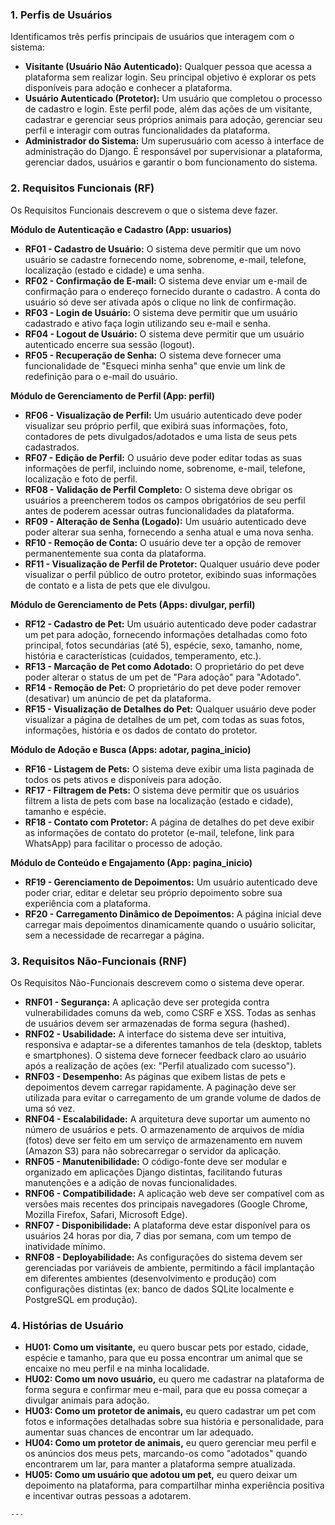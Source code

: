 ### 1. Perfis de Usuários

Identificamos três perfis principais de usuários que interagem com o sistema:

*   **Visitante (Usuário Não Autenticado):** Qualquer pessoa que acessa a plataforma sem realizar login. Seu principal objetivo é explorar os pets disponíveis para adoção e conhecer a plataforma.
*   **Usuário Autenticado (Protetor):** Um usuário que completou o processo de cadastro e login. Este perfil pode, além das ações de um visitante, cadastrar e gerenciar seus próprios animais para adoção, gerenciar seu perfil e interagir com outras funcionalidades da plataforma.
*   **Administrador do Sistema:** Um superusuário com acesso à interface de administração do Django. É responsável por supervisionar a plataforma, gerenciar dados, usuários e garantir o bom funcionamento do sistema.

### 2. Requisitos Funcionais (RF)

Os Requisitos Funcionais descrevem o que o sistema deve fazer.

**Módulo de Autenticação e Cadastro (App: usuarios)**
*   **RF01 - Cadastro de Usuário:** O sistema deve permitir que um novo usuário se cadastre fornecendo nome, sobrenome, e-mail, telefone, localização (estado e cidade) e uma senha.
*   **RF02 - Confirmação de E-mail:** O sistema deve enviar um e-mail de confirmação para o endereço fornecido durante o cadastro. A conta do usuário só deve ser ativada após o clique no link de confirmação.
*   **RF03 - Login de Usuário:** O sistema deve permitir que um usuário cadastrado e ativo faça login utilizando seu e-mail e senha.
*   **RF04 - Logout de Usuário:** O sistema deve permitir que um usuário autenticado encerre sua sessão (logout).
*   **RF05 - Recuperação de Senha:** O sistema deve fornecer uma funcionalidade de "Esqueci minha senha" que envie um link de redefinição para o e-mail do usuário.

**Módulo de Gerenciamento de Perfil (App: perfil)**
*   **RF06 - Visualização de Perfil:** Um usuário autenticado deve poder visualizar seu próprio perfil, que exibirá suas informações, foto, contadores de pets divulgados/adotados e uma lista de seus pets cadastrados.
*   **RF07 - Edição de Perfil:** O usuário deve poder editar todas as suas informações de perfil, incluindo nome, sobrenome, e-mail, telefone, localização e foto de perfil.
*   **RF08 - Validação de Perfil Completo:** O sistema deve obrigar os usuários a preencherem todos os campos obrigatórios de seu perfil antes de poderem acessar outras funcionalidades da plataforma.
*   **RF09 - Alteração de Senha (Logado):** Um usuário autenticado deve poder alterar sua senha, fornecendo a senha atual e uma nova senha.
*   **RF10 - Remoção de Conta:** O usuário deve ter a opção de remover permanentemente sua conta da plataforma.
*   **RF11 - Visualização de Perfil de Protetor:** Qualquer usuário deve poder visualizar o perfil público de outro protetor, exibindo suas informações de contato e a lista de pets que ele divulgou.

**Módulo de Gerenciamento de Pets (Apps: divulgar, perfil)**
*   **RF12 - Cadastro de Pet:** Um usuário autenticado deve poder cadastrar um pet para adoção, fornecendo informações detalhadas como foto principal, fotos secundárias (até 5), espécie, sexo, tamanho, nome, história e características (cuidados, temperamento, etc.).
*   **RF13 - Marcação de Pet como Adotado:** O proprietário do pet deve poder alterar o status de um pet de "Para adoção" para "Adotado".
*   **RF14 - Remoção de Pet:** O proprietário do pet deve poder remover (desativar) um anúncio de pet da plataforma.
*   **RF15 - Visualização de Detalhes do Pet:** Qualquer usuário deve poder visualizar a página de detalhes de um pet, com todas as suas fotos, informações, história e os dados de contato do protetor.

**Módulo de Adoção e Busca (Apps: adotar, pagina_inicio)**
*   **RF16 - Listagem de Pets:** O sistema deve exibir uma lista paginada de todos os pets ativos e disponíveis para adoção.
*   **RF17 - Filtragem de Pets:** O sistema deve permitir que os usuários filtrem a lista de pets com base na localização (estado e cidade), tamanho e espécie.
*   **RF18 - Contato com Protetor:** A página de detalhes do pet deve exibir as informações de contato do protetor (e-mail, telefone, link para WhatsApp) para facilitar o processo de adoção.

**Módulo de Conteúdo e Engajamento (App: pagina_inicio)**
*   **RF19 - Gerenciamento de Depoimentos:** Um usuário autenticado deve poder criar, editar e deletar seu próprio depoimento sobre sua experiência com a plataforma.
*   **RF20 - Carregamento Dinâmico de Depoimentos:** A página inicial deve carregar mais depoimentos dinamicamente quando o usuário solicitar, sem a necessidade de recarregar a página.

### 3. Requisitos Não-Funcionais (RNF)

Os Requisitos Não-Funcionais descrevem como o sistema deve operar.

*   **RNF01 - Segurança:** A aplicação deve ser protegida contra vulnerabilidades comuns da web, como CSRF e XSS. Todas as senhas de usuários devem ser armazenadas de forma segura (hashed).
*   **RNF02 - Usabilidade:** A interface do sistema deve ser intuitiva, responsiva e adaptar-se a diferentes tamanhos de tela (desktop, tablets e smartphones). O sistema deve fornecer feedback claro ao usuário após a realização de ações (ex: "Perfil atualizado com sucesso").
*   **RNF03 - Desempenho:** As páginas que exibem listas de pets e depoimentos devem carregar rapidamente. A paginação deve ser utilizada para evitar o carregamento de um grande volume de dados de uma só vez.
*   **RNF04 - Escalabilidade:** A arquitetura deve suportar um aumento no número de usuários e pets. O armazenamento de arquivos de mídia (fotos) deve ser feito em um serviço de armazenamento em nuvem (Amazon S3) para não sobrecarregar o servidor da aplicação.
*   **RNF05 - Manutenibilidade:** O código-fonte deve ser modular e organizado em aplicações Django distintas, facilitando futuras manutenções e a adição de novas funcionalidades.
*   **RNF06 - Compatibilidade:** A aplicação web deve ser compatível com as versões mais recentes dos principais navegadores (Google Chrome, Mozilla Firefox, Safari, Microsoft Edge).
*   **RNF07 - Disponibilidade:** A plataforma deve estar disponível para os usuários 24 horas por dia, 7 dias por semana, com um tempo de inatividade mínimo.
*   **RNF08 - Deployabilidade:** As configurações do sistema devem ser gerenciadas por variáveis de ambiente, permitindo a fácil implantação em diferentes ambientes (desenvolvimento e produção) com configurações distintas (ex: banco de dados SQLite localmente e PostgreSQL em produção).

### 4. Histórias de Usuário

*   **HU01: Como um visitante,** eu quero buscar pets por estado, cidade, espécie e tamanho, para que eu possa encontrar um animal que se encaixe no meu perfil e na minha localidade.
*   **HU02: Como um novo usuário,** eu quero me cadastrar na plataforma de forma segura e confirmar meu e-mail, para que eu possa começar a divulgar animais para adoção.
*   **HU03: Como um protetor de animais,** eu quero cadastrar um pet com fotos e informações detalhadas sobre sua história e personalidade, para aumentar suas chances de encontrar um lar adequado.
*   **HU04: Como um protetor de animais,** eu quero gerenciar meu perfil e os anúncios dos meus pets, marcando-os como "adotados" quando encontrarem um lar, para manter a plataforma sempre atualizada.
*   **HU05: Como um usuário que adotou um pet,** eu quero deixar um depoimento na plataforma, para compartilhar minha experiência positiva e incentivar outras pessoas a adotarem.
```
---